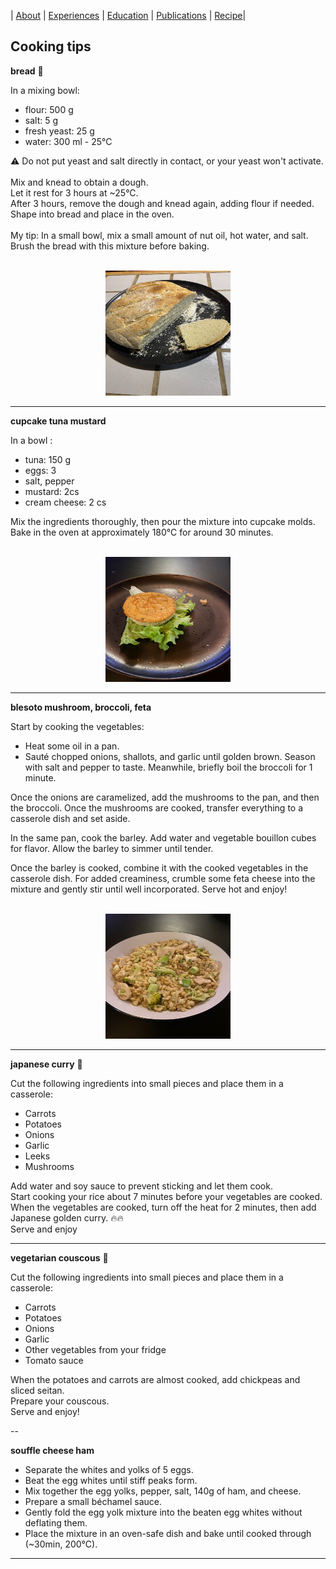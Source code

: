|  [About](./) | [Experiences](./work-exp.md) | [Education](./education.html) | [Publications](./scientific-publications.html) |  [Recipe](./Recipe.html)| 

## Cooking tips

**bread** 🌿

In a mixing bowl:

- flour: 500 g
- salt: 5 g
- fresh yeast: 25 g
- water: 300 ml - 25°C <br>

⚠️ Do not put yeast and salt directly in contact, or your yeast won't activate. <br>
<br>
Mix and knead to obtain a dough. <br>
Let it rest for 3 hours at ~25°C. <br>
After 3 hours, remove the dough and knead again, adding flour if needed. <br>
Shape into bread and place in the oven. <br>
<br>
My tip: In a small bowl, mix a small amount of nut oil, hot water, and salt. Brush the bread with this mixture before baking.

<br>
<center>
  <img src="./additional-content/IMG-20240211-WA0002.jpg" alt="bread-pic" class="center" width="200" height="200">
</center>  


---

**cupcake tuna mustard**

In a bowl :
- tuna: 150 g
- eggs: 3
- salt, pepper
- mustard: 2cs
- cream cheese: 2 cs  

Mix the ingredients thoroughly, then pour the mixture into cupcake molds. Bake in the oven at approximately 180°C for around 30 minutes.

<br>
<center>
  <img src="./additional-content/IMG-20240215-WA0001.jpg" alt="cupcake-pic" class="center" width="200" height="200">
</center> 

---

**blesoto mushroom, broccoli, feta**

Start by cooking the vegetables:

- Heat some oil in a pan.
- Sauté chopped onions, shallots, and garlic until golden brown. Season with salt and pepper to taste.
Meanwhile, briefly boil the broccoli for 1 minute.

Once the onions are caramelized, add the mushrooms to the pan, and then the broccoli. Once the mushrooms are cooked, transfer everything to a casserole dish and set aside.

In the same pan, cook the barley. Add water and vegetable bouillon cubes for flavor. Allow the barley to simmer until tender.

Once the barley is cooked, combine it with the cooked vegetables in the casserole dish. For added creaminess, crumble some feta cheese into the mixture and gently stir until well incorporated. Serve hot and enjoy!

<br>
<center>
  <img src="./additional-content/IMG-20240215-WA0005.jpg" alt="blezoto-pic" class="center" width="200" height="200">
</center> 
  


---


**japanese curry** 🌿

Cut the following ingredients into small pieces and place them in a casserole:
- Carrots
- Potatoes
- Onions
- Garlic
- Leeks
- Mushrooms <br>

Add water and soy sauce to prevent sticking and let them cook.<br>
Start cooking your rice about 7 minutes before your vegetables are cooked. <br>
When the vegetables are cooked, turn off the heat for 2 minutes, then add Japanese golden curry. 🔥🔥 <br>
Serve and enjoy

---

**vegetarian couscous** 🌿

Cut the following ingredients into small pieces and place them in a casserole:
- Carrots
- Potatoes
- Onions
- Garlic
- Other vegetables from your fridge
- Tomato sauce <br>

When the potatoes and carrots are almost cooked, add chickpeas and sliced seitan.<br>
Prepare your couscous.<br>
Serve and enjoy!


--

**souffle cheese ham**

- Separate the whites and yolks of 5 eggs.
- Beat the egg whites until stiff peaks form.
- Mix together the egg yolks, pepper, salt, 140g of ham, and cheese.
- Prepare a small béchamel sauce.
- Gently fold the egg yolk mixture into the beaten egg whites without deflating them.
- Place the mixture in an oven-safe dish and bake until cooked through (~30min, 200°C).

---
